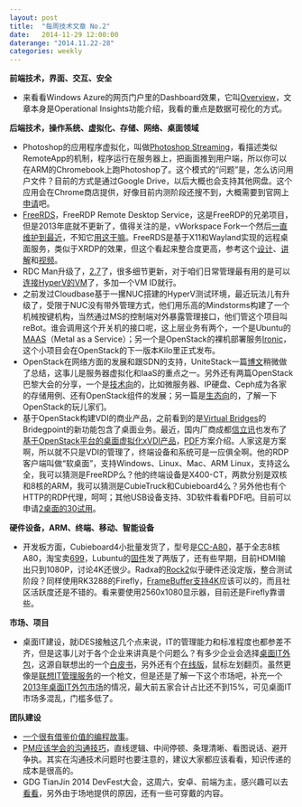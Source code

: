 ```yaml
---
layout: post
title:  "每周技术文章 No.2"
date:   2014-11-29 12:00:00
daterange: "2014.11.22-28"
categories: weekly
---
```

**前端技术，界面、交互、安全**

* 来看看Windows Azure的网页门户里的Dashboard效果，它叫[Overview](http://blogs.technet.com/b/server-cloud/archive/2014/11/13/azure-operational-insights-preview-now-available.aspx)，文章本身是Operational Insights功能介绍，我看的重点是数据可视化的方式。


**后端技术，操作系统、虚拟化、存储、网络、桌面领域**

* Photoshop的应用程序虚拟化，叫做[Photoshop Streaming](http://www.leiphone.com/news/201411/lu47d4Nzjz2tejGk.html)，看描述类似RemoteApp的机制，程序运行在服务器上，把画面推到用户端，所以你可以在ARM的Chromebook上跑Photoshop了。这个模式的“问题”是，怎么访问用户文件？目前的方式是通过Google Drive，以后大概也会支持其他网盘。这个应用会在Chrome商店提供，好像目前内测阶段还搜不到，大概需要到官网上[申请](http://edex.adobe.com/projectphotoshopstreaming/)吧。
* [FreeRDS](https://github.com/FreeRDS/FreeRDS)，FreeRDP Remote Desktop Service，这是FreeRDP的兄弟项目，但是2013年底就不更新了，值得关注的是，vWorkspace Fork一个然后[一直维护到最近](https://github.com/FreeRDS/FreeRDS/network)，不知它[用这干嘛](https://github.com/vworkspace/FreeRDS)。FreeRDS是基于X11和Wayland实现的远程桌面服务，类似于XRDP的效果，但这个看起来整合度更高，参考这个[设计](http://www.hardening-consulting.com/en/posts/20131205an-overview-of-the-freerds-backend-of-weston.html)、[讲解](http://www.x.org/wiki/Events/XDC2014/XDC2014FortFreeRDS/xdc2014-freerds-ng.pdf)和[视频](http://www.x.org/videos/XDC2014/FortFreeRDS.webm)。
* RDC Man升级了，[2.7](http://www.microsoft.com/en-us/download/details.aspx?id=44989)了，很多细节更新，对于咱们日常管理最有用的是可以[连接HyperV的VM](http://blogs.msdn.com/b/virtual_pc_guy/archive/2014/11/25/using-rdcman-v2-7-to-connect-to-a-vm.aspx)了，多加一个VM ID就行。
* 之前发过Cloudbase基于一摞NUC搭建的HyperV测试环境，最近玩法儿有升级了，受限于NUC没有带外管理方式，他们用乐高的Mindstorms构建了一个机械按键机构，当然通过MS的控制端对外暴露管理接口，他们管这个项目叫reBot。谁会调用这个开关机的接口呢，这上层业务有两个，一个是Ubuntu的[MAAS](https://maas.ubuntu.com/)（Metal as a Service）；另一个是OpenStack的裸机部署服务[Ironic](https://wiki.openstack.org/wiki/Ironic)，这个小项目会在OpenStack的下一版本Kilo里正式发布。
* OpenStack在网络方面的发展和跟SDN的支持，UniteStack一篇[博文](https://www.ustack.com/blog/sdn-interview-with-maxiao/)稍微做了总结，这事儿是服务器虚拟化和IaaS的重点之一。另外还有两篇OpenStack巴黎大会的分享，一个是[技术向](https://www.ustack.com/blog/2014-11-openstack-related-updates/)的，比如微服务器、IP硬盘、Ceph成为各家的存储用例、还有OpenStack组件的发展；另一篇是[生态向](https://www.ustack.com/blog/openstack-business-ecosystem/)的，了解一下OpenStack的玩儿家们。
* 基于OpenStack构建VDI的商业产品，之前看到的是[Virtual Bridges](http://vbridges.com/2014/04/25/virtual-bridges-delivers-enterprise-grade-vdi-solution-based-openstack/)的Bridegpoint的新功能包含了桌面业务。最近，国内厂商成都[信立讯](http://www.xinlixun.cn/)也发布了[基于OpenStack平台的桌面虚拟化xVDI产品](http://www.openstack.cn/p2719.html)，[PDF](http://www.xinlixun.cn/file/file/Datasheet-xVDI-Solution.pdf)方案介绍。人家这是方案啊，所以就不只是VDI的管理了，终端设备和系统可是一应俱全啊。他的RDP客户端叫做“软桌面”，支持Windows、Linux、Mac、ARM Linux，支持这么全，我可以猜测是FreeRDP么？他的终端设备是X400-CT，两款分别是双核和8核的ARM，我可以猜测是CubieTruck和Cubieboard4么？另外他也有个HTTP的RDP代理，呵呵；其他USB设备支持、3D软件看看PDF吧。目前可以申请[2桌面的30试用](http://www.xinlixun.cn/user/buy_xvdi/xVDI-Pack-2/free_use)。


**硬件设备，ARM、终端、移动、智能设备**

* 开发板方面，Cubieboard4小批量发货了，型号是[CC-A80](http://cubieboard.org/model/cb4/)，基于全志8核A80，淘宝卖[699](http://item.taobao.com/item.htm?spm=a1z10.1.w4004-6844126609.6.5KrSqt&id=41758392873)，Lubuntu的[固件](http://cubie.cc/forum.php?mod=viewthread&tid=3525&extra=page%3D1)发了两版了，还有些早期，目前HDMI输出只到1080P，讨论4K还很少。Radxa的[Rock2](http://radxa.com/Rock2)似乎硬件还没定版，整合测试阶段？同样使用RK3288的Firefly，[FrameBuffer支持4K](http://developer.t-firefly.com/thread-271-1-1.html)应该可以的，而且社区活跃度还是不错的。看来要使用2560x1080显示器，目前还是Firefly靠谱些。

**市场、项目**

* 桌面IT建设，就iDES接触这几个点来说，IT的管理能力和标准程度也都参差不齐，但是这事儿对于各个企业来讲真是个问题么？有多少企业会选择[桌面IT外包](http://www.leiphone.com/news/201411/KMv6wbyZXdcb6gcJ.html)，这源自联想出的一个[白皮书](http://ms.lenovo.com.cn/down.asp?id=1)，另外还有个[在线版](http://www.twttmob.com/book/)，鼠标左划翻页。虽然更像是[联想IT管理服务](http://database.ctocio.com.cn/308/13102808.shtml)的一个枪文，但是还是了解一下这个市场吧，补充一个[2013年桌面IT外包市场](http://www.novots.com/uploads/soft/140916/1-140916135H6.pdf)的情况，最大前五家合计占比还不到15%，可见桌面IT市场多混乱，门槛多低了。

**团队建设**

* [一个很有借鉴价值的编程故事](http://www.techug.com/a-cautionary-tale-of-learning-to-code)。
* [PM应该学会的沟通技巧](http://www.woshipm.com/pmd/122108.html)，直线逻辑、中间停顿、条理清晰、看图说话、避开争执。其实在沟通技术问题时也要注意的，建议大家都应该看看，知识传递的成本是很高的。
* GDG TianJin 2014 DevFest大会，这周六，安卓、前端为主，感兴趣可以去[看看](http://gdgtianjin.com/regdevfest.html)，另外由于场地提供的原因，还有一些可穿戴的内容。











